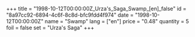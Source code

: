 +++
title = "1998-10-12T00:00:00Z_Urza's_Saga_Swamp_[en]_false"
id = "8a97cc92-6894-4c6f-8c8d-bfc9fdd4f974"
date = "1998-10-12T00:00:00Z"
name = "Swamp"
lang = ["en"]
price = "0.48"
quantity = 5
foil = false
set = "Urza's Saga"
+++
